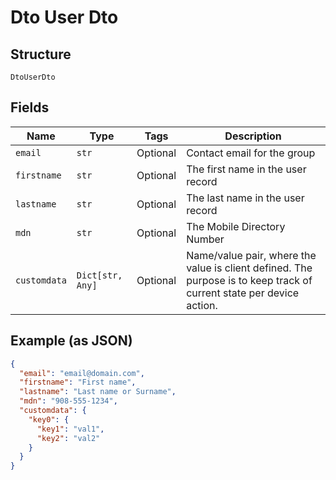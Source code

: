 
# Dto User Dto

## Structure

`DtoUserDto`

## Fields

| Name | Type | Tags | Description |
|  --- | --- | --- | --- |
| `email` | `str` | Optional | Contact email for the group |
| `firstname` | `str` | Optional | The first name in the user record |
| `lastname` | `str` | Optional | The last name in the user record |
| `mdn` | `str` | Optional | The Mobile Directory Number |
| `customdata` | `Dict[str, Any]` | Optional | Name/value pair, where the value is client defined.  The purpose is to keep track of current state per device action. |

## Example (as JSON)

```json
{
  "email": "email@domain.com",
  "firstname": "First name",
  "lastname": "Last name or Surname",
  "mdn": "908-555-1234",
  "customdata": {
    "key0": {
      "key1": "val1",
      "key2": "val2"
    }
  }
}
```

